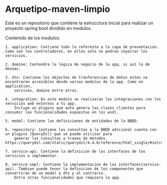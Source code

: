 # Arquetipo-maven-limpio
Este es un repositorio que contiene la estrucctura inicial para realizar un proyecto spring boot dividido en modulos.

Contenido de los modulos:

	1. application: Contiene todo lo referente a la capa de presentacion. Como son los controladores, en ellos solo se podran inyectar los servicios.
	
	2. domine: Contendra la logica de negocio de la app, si así lo de deseas.
	
	3. dto: Contiene los objectos de tranferencias de datos estos se encontraran accesibles desde varios modulos de la app. Como en application, 
		services, domine entre otros.
	
	4. integration: En este modulo se realizaran las integraciones con los servicios web externos a tu app. 
		Incluye un plugins que auto genera las clases clientes para consumir las funcionalidades expuestas en los wsdl.
	
	5. model: Contiene las definiciones de entidades de la BBDD.
	
	6. repository: Contiene las consultas a la BBDD adicional cuenta con un plugins (QueryDsl) que se puede utilizar para 
		generar las consultas a traves de metodos. https://querydsl.com/static/querydsl/4.4.0/reference/html_single/#intro. 
		
	7. service-api: Contiene la definicion de las interfaces de los servicios a implementar.
	
	8. service-impl: Contiene la implementacion de las interfaces(service-api). Tambien puede tener la definicion de los componentes que convertiran de un model a dto y al contrario.
		Entre otras funcionalidades que requiera la app.
		
